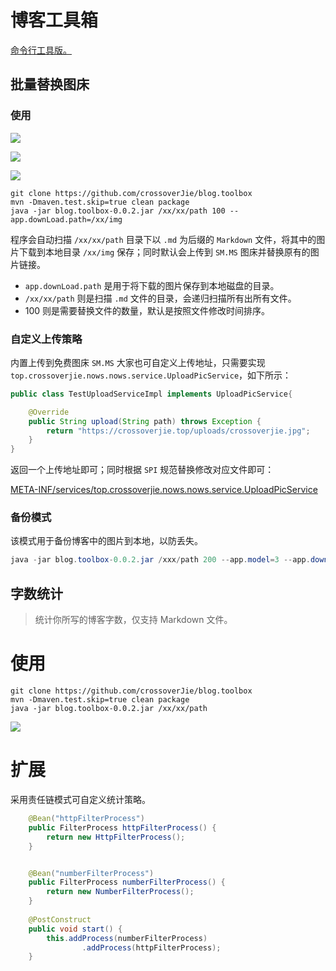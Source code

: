 # 博客工具箱

[命令行工具版。](https://github.com/crossoverJie/btb)

## 批量替换图床

### 使用

![](https://i.loli.net/2019/05/08/5cd1cc7612c25.gif)

![](https://i.loli.net/2019/05/08/5cd1cd6062d2a.png)

![](https://i.loli.net/2019/05/08/5cd1d002b6cff.jpg)

```shell
git clone https://github.com/crossoverJie/blog.toolbox
mvn -Dmaven.test.skip=true clean package
java -jar blog.toolbox-0.0.2.jar /xx/xx/path 100 --app.downLoad.path=/xx/img
```



程序会自动扫描 `/xx/xx/path` 目录下以 `.md` 为后缀的 `Markdown` 文件，将其中的图片下载到本地目录 `/xx/img` 保存；同时默认会上传到 `SM.MS` 图床并替换原有的图片链接。

- `app.downLoad.path` 是用于将下载的图片保存到本地磁盘的目录。
- `/xx/xx/path` 则是扫描 `.md` 文件的目录，会递归扫描所有出所有文件。
- 100 则是需要替换文件的数量，默认是按照文件修改时间排序。

### 自定义上传策略

内置上传到免费图床 `SM.MS` 大家也可自定义上传地址，只需要实现 `top.crossoverjie.nows.nows.service.UploadPicService`，如下所示：

```java
public class TestUploadServiceImpl implements UploadPicService{

    @Override
    public String upload(String path) throws Exception {
        return "https://crossoverjie.top/uploads/crossoverjie.jpg";
    }
}
```

返回一个上传地址即可；同时根据 `SPI` 规范替换修改对应文件即可：

[META-INF/services/top.crossoverjie.nows.nows.service.UploadPicService](https://github.com/crossoverJie/blog.toolbox/blob/master/src/main/resources/META-INF/services/top.crossoverjie.nows.nows.service.UploadPicService)

### 备份模式

该模式用于备份博客中的图片到本地，以防丢失。

```java
java -jar blog.toolbox-0.0.2.jar /xxx/path 200 --app.model=3 --app.downLoad.path=/backup/
```

## 字数统计
> 统计你所写的博客字数，仅支持 Markdown 文件。


# 使用

```shell
git clone https://github.com/crossoverJie/blog.toolbox
mvn -Dmaven.test.skip=true clean package
java -jar blog.toolbox-0.0.2.jar /xx/xx/path
```

![](https://ws2.sinaimg.cn/large/006tNbRwly1fwlc5yrsmnj31kw09vqv5.jpg)

# 扩展

采用责任链模式可自定义统计策略。

```java
    @Bean("httpFilterProcess")
    public FilterProcess httpFilterProcess() {
        return new HttpFilterProcess();
    }


    @Bean("numberFilterProcess")
    public FilterProcess numberFilterProcess() {
        return new NumberFilterProcess();
    }
    
    @PostConstruct
    public void start() {
        this.addProcess(numberFilterProcess)
                .addProcess(httpFilterProcess);
    }
```